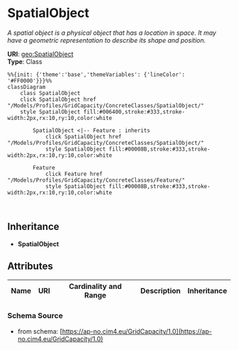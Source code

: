 # SpatialObject

_A spatial object is a physical object that has a location in space. It may have a geometric representation to describe its shape and position._

**URI**: [geo:SpatialObject](http://www.opengis.net/ont/geosparql#SpatialObject)<br />
**Type**: Class

```mermaid
%%{init: {'theme':'base','themeVariables': {'lineColor': '#FF0000'}}}%%
classDiagram
    class SpatialObject
    click SpatialObject href "/Models/Profiles/GridCapacity/ConcreteClasses/SpatialObject/"
    style SpatialObject fill:#006400,stroke:#333,stroke-width:2px,rx:10,ry:10,color:white

        SpatialObject <|-- Feature : inherits
            click SpatialObject href "/Models/Profiles/GridCapacity/ConcreteClasses/SpatialObject/"
            style SpatialObject fill:#00008B,stroke:#333,stroke-width:2px,rx:10,ry:10,color:white

        Feature
            click Feature href "/Models/Profiles/GridCapacity/ConcreteClasses/Feature/"
            style SpatialObject fill:#00008B,stroke:#333,stroke-width:2px,rx:10,ry:10,color:white



```

## Inheritance
* **SpatialObject**

## Attributes
| Name | URI | Cardinality and Range | Description | Inheritance |
| ---  | --- | --- | --- | --- |

### Schema Source
* from schema: [https://ap-no.cim4.eu/GridCapacity/1.0](https://ap-no.cim4.eu/GridCapacity/1.0)
